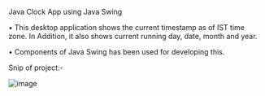 Java Clock App using Java Swing


•	This desktop application shows the current timestamp as of IST time zone. In Addition, it also shows current running day, date, month and year.

•	Components of Java Swing has been used for developing this.

Snip of project:-

![image](https://user-images.githubusercontent.com/75301031/226846339-b68f9c45-93c3-4522-af71-4054873931f4.png)

